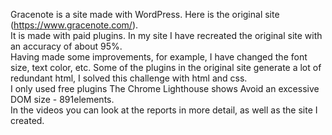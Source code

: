 Gracenote is a site made with WordPress. Here is the original site (https://www.gracenote.com/).  
 It is made with paid plugins. In my site I have recreated the original site with an accuracy of about 95%.  
  Having made some improvements, for example, I have changed the font size, text color, etc. Some of the plugins in the original site generate a lot of redundant html, I solved this challenge with html and css.  
  I only used free plugins
The Chrome Lighthouse shows Avoid an excessive DOM size - 891elements.   
In the videos you can look at the reports in more detail, as well as the site I created.